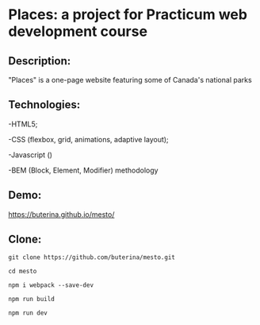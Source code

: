 # Places: a project for Practicum web development course

## Description:

"Places" is a one-page website featuring some of Canada's national parks

## Technologies:

-HTML5;

-CSS (flexbox, grid, animations, adaptive layout);

-Javascript ()

-BEM (Block, Element, Modifier) methodology

## Demo:

https://buterina.github.io/mesto/

## Clone:

```
git clone https://github.com/buterina/mesto.git

cd mesto

npm i webpack --save-dev

npm run build

npm run dev
```
